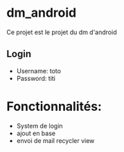 # dm_android
Ce projet est le projet du dm d'android

## Login
- Username: toto
- Password: titi

# Fonctionnalités:
- System de login
- ajout en base
- envoi de mail
recycler view
